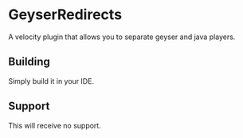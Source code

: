 # GeyserRedirects
A velocity plugin that allows you to separate geyser and java players.

## Building
Simply build it in your IDE.

## Support
This will receive no support.